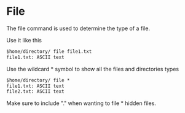 # File
The file command is used to determine the type of a file.

Use it like this

```cmd
$home/directory/ file file1.txt
file1.txt: ASCII text
```
Use the wildcard * symbol to show all the files and directories types 

```cmd
$home/directory/ file *
file1.txt: ASCII text
file2.txt: ASCII text
```
Make sure to include "." when wanting to file * hidden files. 
